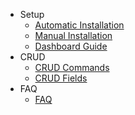 - Setup
    - [Automatic Installation](/docs/master/automatic-installation)
    - [Manual Installation](/docs/master/manual-installation)
    - [Dashboard Guide](/docs/master/dashboard-guide)
- CRUD
    - [CRUD Commands](/docs/master/crud-commands)
    - [CRUD Fields](/docs/master/crud-fields)
- FAQ
    - [FAQ](/docs/master/faq)
